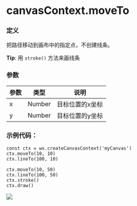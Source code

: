 <!-- https://mp.weixin.qq.com/debug/wxadoc/dev/api/canvas/move-to.html -->

canvasContext.moveTo
====================

### 定义

把路径移动到画布中的指定点，不创建线条。

**Tip**: 用 `stroke()` 方法来画线条

### 参数

  参数 |  类型     |  说明       
-------|-----------|-------------
  x    |  Number   |目标位置的x坐标
  y    |  Number   |目标位置的y坐标

### 示例代码：

    const ctx = wx.createCanvasContext('myCanvas')
    ctx.moveTo(10, 10)
    ctx.lineTo(100, 10)
    
    ctx.moveTo(10, 50)
    ctx.lineTo(100, 50)
    ctx.stroke()
    ctx.draw()
    

![](https://mp.weixin.qq.com/debug/wxadoc/dev/image/canvas/move-to.png?t=201828)

